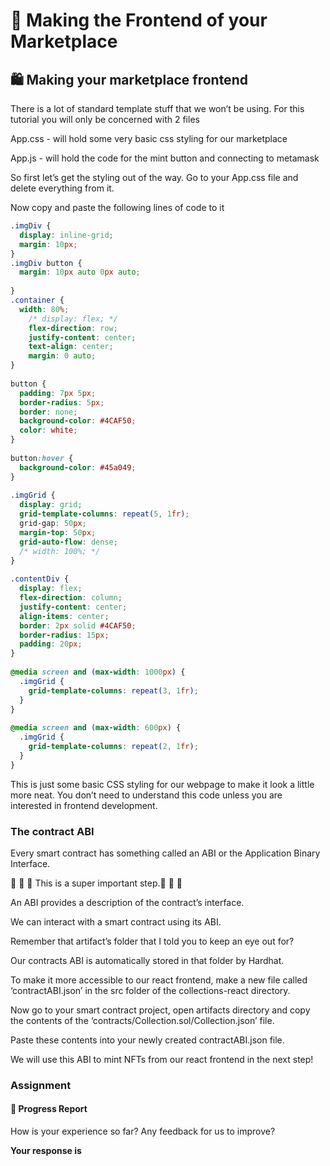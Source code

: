 ﻿# 🌈 Making the Frontend of your Marketplace

## **🛍 Making your marketplace frontend**

There is a lot of standard template stuff that we won’t be using. For this tutorial you will only be concerned with 2 files

App.css - will hold some very basic css styling for our marketplace

App.js - will hold the code for the mint button and connecting to metamask

So first let’s get the styling out of the way. Go to your App.css file and delete everything from it.

Now copy and paste the following lines of code to it

```css
.imgDiv {
  display: inline-grid;
  margin: 10px;
}
.imgDiv button {
  margin: 10px auto 0px auto;
 
}
.container {
  width: 80%;
    /* display: flex; */
    flex-direction: row;
    justify-content: center;
    text-align: center;
    margin: 0 auto;
}
 
button {
  padding: 7px 5px;
  border-radius: 5px;
  border: none;
  background-color: #4CAF50;
  color: white;
}
 
button:hover {
  background-color: #45a049;
}
 
.imgGrid {
  display: grid;
  grid-template-columns: repeat(5, 1fr);
  grid-gap: 50px;
  margin-top: 50px;
  grid-auto-flow: dense;
  /* width: 100%; */
}
 
.contentDiv {
  display: flex;
  flex-direction: column;
  justify-content: center;
  align-items: center;
  border: 2px solid #4CAF50;
  border-radius: 15px;
  padding: 20px;
}
 
@media screen and (max-width: 1000px) {
  .imgGrid {
    grid-template-columns: repeat(3, 1fr);
  }
}
 
@media screen and (max-width: 600px) {
  .imgGrid {
    grid-template-columns: repeat(2, 1fr);
  }
}
```

This is just some basic CSS styling for our webpage to make it look a little more neat. You don’t need to understand this code unless you are interested in frontend development.

### The contract ABI

Every smart contract has something called an ABI or the Application Binary Interface.

🚨 🚨 🚨 This is a super important step.🚨 🚨 🚨

An ABI provides a description of the contract’s interface.

We can interact with a smart contract using its ABI.

Remember that artifact’s folder that I told you to keep an eye out for?

Our contracts ABI is automatically stored in that folder by Hardhat.

To make it more accessible to our react frontend, make a new file called ‘contractABI.json’ in the src folder of the collections-react directory.

Now go to your smart contract project, open artifacts directory and copy the contents of the ‘contracts/Collection.sol/Collection.json’ file.

Paste these contents into your newly created contractABI.json file.

We will use this ABI to mint NFTs from our react frontend in the next step!

### Assignment

#### 🚨 Progress Report

How is your experience so far? Any feedback for us to improve?

**Your response is**
